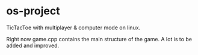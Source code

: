 # os-project
TicTacToe with multiplayer &amp; computer mode on linux.

Right now game.cpp contains the main structure of the game. A lot is to be added and improved.
